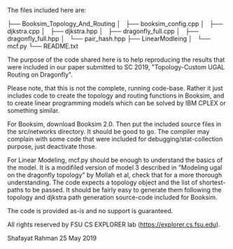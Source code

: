 The files included here are:

├── Booksim_Topology_And_Routing
│   ├── booksim_config.cpp
│   ├── djkstra.cpp
│   ├── djkstra.hpp
│   ├── dragonfly_full.cpp
│   ├── dragonfly_full.hpp
│   └── pair_hash.hpp
├── LinearModleing
│   └── mcf.py
└── README.txt


The purpose of the code shared here is to help reproducing the results that were included
in our paper submitted to SC 2019, "Topology-Custom UGAL Routing on Dragonfly".

Please note, that this is not the complete, running code-base. Rather it just includes 
code to create the topology and routing functions in Booksim, and to create linear 
programming models which can be solved by IBM CPLEX or something similar. 

For Booksim, download Booksim 2.0. Then put the included source files in the src/networks
directory. It should be good to go. The compiler may complain with some code that 
were included for debugging/stat-collection purpose, just deactivate those. 

For Linear Modeling, mcf.py should be enough to understand the basics of the model. 
It is a modifiled version of model 3 described in "Modeling ugal on the dragonfly
topology" by Mollah et al, check that for a more thorough understanding. 
The code expects a topology object and the list of shortest-paths to
be passed. It should be fairly easy to generate them following the topology
and djkstra path generation source-code included for Booksim.

The code is provided as-is and no support is guaranteed. 

All rights reserved by FSU CS EXPLORER lab (https://explorer.cs.fsu.edu).

Shafayat Rahman
25 May 2019
